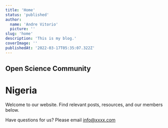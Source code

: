```yaml
---
title: 'Home'
status: 'published'
author:
  name: 'Andre Vitorio'
  picture: ''
slug: 'home'
description: 'This is my blog.'
coverImage: ''
publishedAt: '2022-03-17T05:35:07.322Z'
---
```


## Open Science Community 

# Nigeria

Welcome to our website. Find relevant posts, resources, and our members below.

Have questions for us? Please email info@xxxx.com



